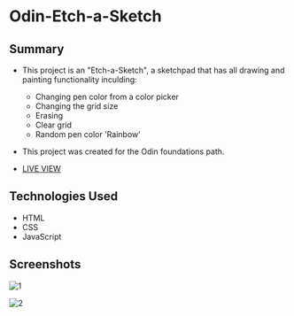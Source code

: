 # Odin-Etch-a-Sketch    

## Summary  
- This project is an "Etch-a-Sketch", a sketchpad that has all drawing and painting functionality inculding:  
    - Changing pen color from a color picker  
    - Changing the grid size  
    - Erasing
    - Clear grid  
    - Random pen color 'Rainbow'  
    
- This project was created for the Odin foundations path.  
- [LIVE VIEW](https://roaak95.github.io/Odin-Etch-a-Sketch/)
  
## Technologies Used  
- HTML  
- CSS
- JavaScript

## Screenshots  
 ![1](https://github.com/user-attachments/assets/7bea5afc-d227-4da4-8958-5e48a6aa68ea)  
 
![2](https://github.com/user-attachments/assets/1e7b066b-d8a2-4c7e-b3e6-1b071b62a833)

